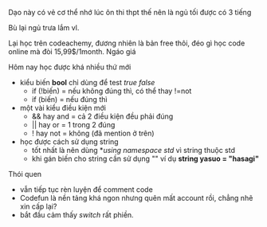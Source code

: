 Dạo này có vẻ cơ thể nhớ lúc ôn thi thpt thế nên là ngủ tối được có 3 tiếng

Bù lại ngủ trưa lắm vl.

Lại học trên codeachemy, đương nhiên là bản free thôi, đéo gì học code online mà đòi 15,99$/1month. Ngáo giá

Hôm nay học được khá nhiều thứ mới
- kiểu biến **bool** chỉ dùng để test *true false*
  - if (!biến) = nếu không đúng thì, có thể thay !=not
  - if (biến) = nếu đúng thì
- một vài kiểu điều kiện mới
  - && hay and = cả 2 điều kiện đều phải đúng
  - || hay or = 1 trong 2 đúng
  - ! hay not = không (đã mention ở trên)
- học được cách sử dụng string
  - tốt nhất là nên dùng **using namespace std* vì string thuộc std
  - khi gán biến cho string cần sử dụng "" ví dụ **string yasuo = "hasagi"**


Thói quen
- vẫn tiếp tục rèn luyện để comment code
- Codefun là nền tảng khá ngon nhưng quên mất account rồi, chẳng nhẽ xin cấp lại?
- bắt đầu cảm thấy *switch* rất phiền.
